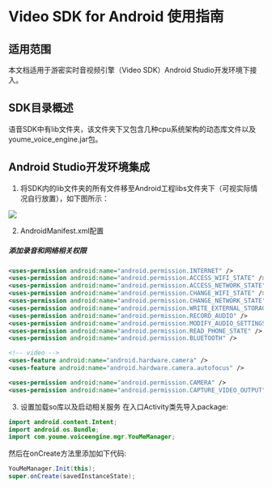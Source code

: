 # Video SDK for Android 使用指南

## 适用范围
本文档适用于游密实时音视频引擎（Video SDK）Android Studio开发环境下接入。

## SDK目录概述
语音SDK中有lib文件夹，该文件夹下又包含几种cpu系统架构的动态库文件以及youme_voice_engine.jar包。

## Android Studio开发环境集成
1.  将SDK内的lib文件夹的所有文件移至Android工程libs文件夹下（可视实际情况自行放置），如下图所示：

  ![](https://youme.im/doc/images/android_libs_view.png)

2. AndroidManifest.xml配置
##### 添加录音和网络相关权限
  ``` xml
<uses-permission android:name="android.permission.INTERNET" />
<uses-permission android:name="android.permission.ACCESS_WIFI_STATE" />
<uses-permission android:name="android.permission.ACCESS_NETWORK_STATE" />
<uses-permission android:name="android.permission.CHANGE_WIFI_STATE" />
<uses-permission android:name="android.permission.CHANGE_NETWORK_STATE" />
<uses-permission android:name="android.permission.WRITE_EXTERNAL_STORAGE" />
<uses-permission android:name="android.permission.RECORD_AUDIO" />
<uses-permission android:name="android.permission.MODIFY_AUDIO_SETTINGS" />
<uses-permission android:name="android.permission.READ_PHONE_STATE" />
<uses-permission android:name="android.permission.BLUETOOTH" />

<!-- video -->
<uses-feature android:name="android.hardware.camera" />
<uses-feature android:name="android.hardware.camera.autofocus" />

<uses-permission android:name="android.permission.CAMERA" />
<uses-permission android:name="android.permission.CAPTURE_VIDEO_OUTPUT" />
  ```
3. 设置加载so库以及启动相关服务
  在入口Activity类先导入package:   
  ```java
  import android.content.Intent;
  import android.os.Bundle;
  import com.youme.voiceengine.mgr.YouMeManager;
  ```
  然后在onCreate方法里添加如下代码:
  ```java
  YouMeManager.Init(this);
  super.onCreate(savedInstanceState);
  ```
  






